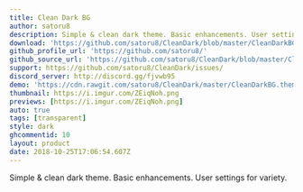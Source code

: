 ```yaml
---
title: Clean Dark BG
author: satoru8
description: Simple & clean dark theme. Basic enhancements. User settings for variety.
download: 'https://github.com/satoru8/CleanDark/blob/master/CleanDarkBG.theme.css'
github_profile_url: 'https://github.com/satoru8/'
github_source_url: 'https://github.com/satoru8/CleanDark/blob/master/CleanDarkBG.theme.css'
support: https://github.com/satoru8/CleanDark/issues/
discord_server: http://discord.gg/fjvwb95
demo: 'https://cdn.rawgit.com/satoru8/CleanDark/master/CleanDarkBG.theme.css'
thumbnail: https://i.imgur.com/ZEiqNoh.png
previews: [https://i.imgur.com/ZEiqNoh.png]
auto: true
tags: [transparent]
style: dark
ghcommentid: 10
layout: product
date: 2018-10-25T17:06:54.607Z
---
```

Simple & clean dark theme. Basic enhancements. User settings for variety.